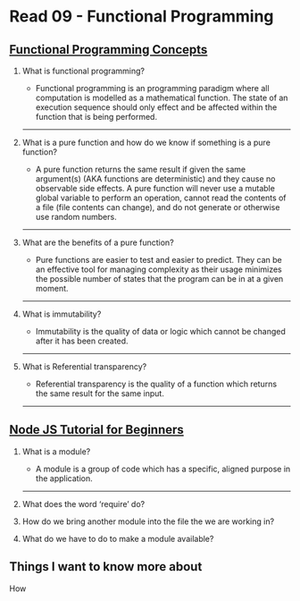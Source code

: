 # Read 09 - Functional Programming

## [Functional Programming Concepts](https://medium.com/the-renaissance-developer/concepts-of-functional-programming-in-javascript-6bc84220d2aa)

1. What is functional programming?
    - Functional programming is an programming paradigm where all computation is modelled as a mathematical function. The state of an execution sequence should only effect and be affected within the function that is being performed.

    ***

2. What is a pure function and how do we know if something is a pure function?
    - A pure function returns the same result if given the same argument(s) (AKA functions are deterministic) and they cause no observable side effects. A pure function will never use a mutable global variable to perform an operation, cannot read the contents of a file (file contents can change), and do not generate or otherwise use random numbers.

    ***

3. What are the benefits of a pure function?
    - Pure functions are easier to test and easier to predict. They can be an effective tool for managing complexity as their usage minimizes the possible number of states that the program can be in at a given moment.

    ***

4. What is immutability?
    - Immutability is the quality of data or logic which cannot be changed after it has been created.

    ***

5. What is Referential transparency?
    - Referential transparency is the quality of a function which returns the same result for the same input.

    ***

## [Node JS Tutorial for Beginners](https://www.youtube.com/watch?v=xHLd36QoS4k)

1. What is a module?
    - A module is a group of code which has a specific, aligned purpose in the application.

    ***

2. What does the word ‘require’ do?
3. How do we bring another module into the file the we are working in?
4. What do we have to do to make a module available?

## Things I want to know more about

How
